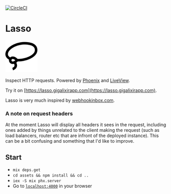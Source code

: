 [![CircleCI](https://circleci.com/gh/vorce/lasso.svg?style=svg)](https://circleci.com/gh/vorce/lasso)

# Lasso

<img src="assets/static/images/lasso.svg" width="100" height="100" alt="Lasso logo">

Inspect HTTP requests. Powered by [Phoenix](https://phoenixframework.org/) and [LiveView](https://github.com/phoenixframework/phoenix_live_view).

Try it on [https://lasso.gigalixirapp.com](https://lasso.gigalixirapp.com).

Lasso is very much inspired by [webhookinbox.com](http://webhookinbox.com/).

### A note on request headers

At the moment Lasso will display all headers it sees in the request, including ones added by things unrelated to the client making the request (such as load balancers, router etc that are infront of the deployed instance). This can be a bit confusing and something
that I'd like to improve.

## Start

- `mix deps.get`
- `cd assets && npm install && cd ..`
- `iex -S mix phx.server`
- Go to [`localhost:4000`](http://localhost:4000) in your browser
